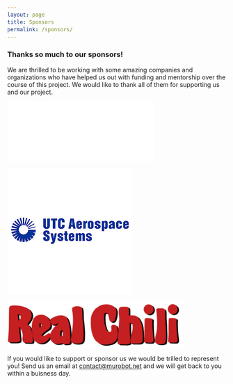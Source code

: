 ```yaml
---
layout: page
title: Sponsors
permalink: /sponsors/
---
```

### Thanks so much to our sponsors!

We are thrilled to be working with some amazing companies and organizations who have helped us out with funding and mentorship over the course of this project. We would like to thank all of them for supporting us and our project.

![Marquette Opus College of Engineering](/images/coe.svg)

![UTC Aerospace systems](/images/utc.jpg)

![Real Chili](/images/chili.png)




If you would like to support or sponsor us we would be trilled to represent you! Send us an email at [contact@murobot.net](mailto:contact@murobot.net) and we will get back to you within a buisness day.
